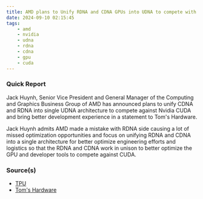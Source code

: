 ```yaml
---
title: AMD plans to Unify RDNA and CDNA GPUs into UDNA to compete with Nvidia CUDA
date: 2024-09-10 02:15:45
tags:
    - amd
    - nvidia
    - udna
    - rdna
    - cdna
    - gpu
    - cuda
---
```


### Quick Report

Jack Huynh, Senior Vice President and General Manager of the Computing and Graphics Business Group of AMD has announced plans to unify CDNA and RDNA into single UDNA architecture to compete against Nvidia CUDA and bring better development experience in a statement to Tom\'s Hardware.

<!-- more -->

Jack Huynh admits AMD made a mistake with RDNA side causing a lot of missed optimization opportunities and focus on unifying RDNA and CDNA into a single architecture for better optimize engineering efforts and logistics so that the RDNA and CDNA work in unison to better optimize the GPU and developer tools to compete against CUDA.

### Source(s)

- [TPU][def]
- [Tom\'s Hardware][def2]

[def]: https://www.techpowerup.com/326442/amd-to-unify-gaming-rdna-and-data-center-cdna-into-udna-singular-gpu-architecture-similar-to-nvidias-cuda
[def2]: https://www.tomshardware.com/pc-components/cpus/amd-announces-unified-udna-gpu-architecture-bringing-rdna-and-cdna-together-to-take-on-nvidias-cuda-ecosystem
